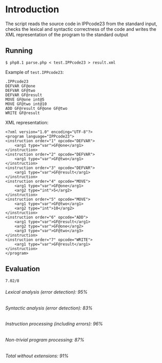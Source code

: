 # Introduction
The script reads the source code in IPPcode23 from the standard input, checks the lexical and syntactic correctness of the code and writes the XML representation of the program to the standard output

## Running
    $ php8.1 parse.php < test.IPPcode23 > result.xml

Example of `test.IPPcode23`:
```
.IPPcode23
DEFVAR GF@one
DEFVAR GF@two
DEFVAR GF@result
MOVE GF@one int@5
MOVE GF@two int@10
ADD GF@result GF@one GF@two
WRITE GF@result
```

XML representation:
```
<?xml version="1.0" encoding="UTF-8"?>
<program language="IPPcode23">
<instruction order="1" opcode="DEFVAR">
    <arg1 type="var">GF@one</arg1>
</instruction>
<instruction order="2" opcode="DEFVAR">
    <arg1 type="var">GF@two</arg1>
</instruction>
<instruction order="3" opcode="DEFVAR">
    <arg1 type="var">GF@result</arg1>
</instruction>
<instruction order="4" opcode="MOVE">
    <arg1 type="var">GF@one</arg1>
    <arg2 type="int">5</arg2>
</instruction>
<instruction order="5" opcode="MOVE">
    <arg1 type="var">GF@two</arg1>
    <arg2 type="int">10</arg2>
</instruction>
<instruction order="6" opcode="ADD">
    <arg1 type="var">GF@result</arg1>
    <arg2 type="var">GF@one</arg2>
    <arg3 type="var">GF@two</arg3>
</instruction>
<instruction order="7" opcode="WRITE">
    <arg1 type="var">GF@result</arg1>
</instruction>
</program>
```

## Evaluation
    7.02/8  

###### Lexical analysis (error detection): 95%<br>
###### Syntactic analysis (error detection): 83%<br>
###### Instruction processing (including errors): 96%<br>
###### Non-trivial program processing: 87%<br>
###### Total without extensions: 91%

